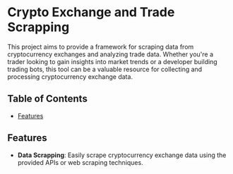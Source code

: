 # Crypto Exchange and Trade Scrapping

This project aims to provide a framework for scraping data from cryptocurrency exchanges and analyzing trade data. Whether you're a trader looking to gain insights into market trends or a developer building trading bots, this tool can be a valuable resource for collecting and processing cryptocurrency exchange data.

## Table of Contents

- [Features](#features)

## Features

- **Data Scrapping**: Easily scrape cryptocurrency exchange data using the provided APIs or web scraping techniques.
